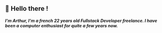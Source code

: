 
## 👋 Hello there !
##### I'm Arthur, I'm a french 22 years old Fullstack Developer freelance. I have been a computer enthusiast for quite a few years now.
